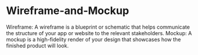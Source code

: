 # Wireframe-and-Mockup
Wireframe: A wireframe is a blueprint or schematic that helps communicate the structure of your app or website to the relevant stakeholders.  Mockup: A mockup is a high-fidelity render of your design that showcases how the finished product will look.
